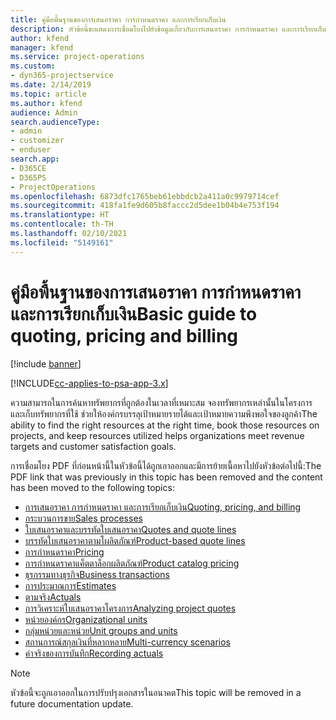 ```yaml
---
title: คู่มือพื้นฐานของการเสนอราคา การกำหนดราคา และการเรียกเก็บเงิน
description: หัวข้อนี้ขะแสดงการเชื่อมโยงไปยังข้อมูลเกี่ยวกับการเสนอราคา การกำหนดราคา และการเรียกเก็บเงินขั้นพื้นฐานใน Project Service Automation
author: kfend
manager: kfend
ms.service: project-operations
ms.custom:
- dyn365-projectservice
ms.date: 2/14/2019
ms.topic: article
ms.author: kfend
audience: Admin
search.audienceType:
- admin
- customizer
- enduser
search.app:
- D365CE
- D365PS
- ProjectOperations
ms.openlocfilehash: 6873dfc1765beb61ebbdcb2a411a0c9979714cef
ms.sourcegitcommit: 418fa1fe9d605b8faccc2d5dee1b04b4e753f194
ms.translationtype: HT
ms.contentlocale: th-TH
ms.lasthandoff: 02/10/2021
ms.locfileid: "5149161"
---
```

# <a name="basic-guide-to-quoting-pricing-and-billing"></a><span data-ttu-id="c5d04-103">คู่มือพื้นฐานของการเสนอราคา การกำหนดราคา และการเรียกเก็บเงิน</span><span class="sxs-lookup"><span data-stu-id="c5d04-103">Basic guide to quoting, pricing and billing</span></span>

[!include [banner](../../includes/psa-now-project-operations.md)]

[!INCLUDE[cc-applies-to-psa-app-3.x](../../includes/cc-applies-to-psa-app-3x.md)]

<span data-ttu-id="c5d04-104">ความสามารถในการค้นหาทรัพยากรที่ถูกต้องในเวลาที่เหมาะสม จองทรัพยากรเหล่านั้นในโครงการ และเก็บทรัพยากรที่ใช้ ช่วยให้องค์กรบรรลุเป้าหมายรายได้และเป้าหมายความพึงพอใจของลูกค้า</span><span class="sxs-lookup"><span data-stu-id="c5d04-104">The ability to find the right resources at the right time, book those resources on projects, and keep resources utilized helps organizations meet revenue targets and customer satisfaction goals.</span></span> 

<span data-ttu-id="c5d04-105">การเชื่อมโยง PDF ที่ก่อนหน้านี้ในหัวข้อนี้ได้ถูกเอาออกและมีการย้ายเนื้อหาไปยังหัวข้อต่อไปนี้:</span><span class="sxs-lookup"><span data-stu-id="c5d04-105">The PDF link that was previously in this topic has been removed and the content has been moved to the following topics:</span></span>

- [<span data-ttu-id="c5d04-106">การเสนอราคา การกำหนดราคา และการเรียกเก็บเงิน</span><span class="sxs-lookup"><span data-stu-id="c5d04-106">Quoting, pricing, and billing</span></span>](../quote-bill-price.md)
- [<span data-ttu-id="c5d04-107">กระบวนการขาย</span><span class="sxs-lookup"><span data-stu-id="c5d04-107">Sales processes</span></span>](../basic-sales-process.md)
- [<span data-ttu-id="c5d04-108">ใบเสนอราคาและบรรทัดใบเสนอราคา</span><span class="sxs-lookup"><span data-stu-id="c5d04-108">Quotes and quote lines</span></span>](../basic-quote-lines.md)
- [<span data-ttu-id="c5d04-109">บรรทัดใบเสนอราคาตามโผลิตภัณฑ์</span><span class="sxs-lookup"><span data-stu-id="c5d04-109">Product-based quote lines</span></span>](../product-based-quote-lines.md)
- [<span data-ttu-id="c5d04-110">การกำหนดราคา</span><span class="sxs-lookup"><span data-stu-id="c5d04-110">Pricing</span></span>](../basic-pricing.md)
- [<span data-ttu-id="c5d04-111">การกำหนดราคาแค็ตตาล็อกผลิตภัณฑ์</span><span class="sxs-lookup"><span data-stu-id="c5d04-111">Product catalog pricing</span></span>](../product-catalog-pricing.md)
- [<span data-ttu-id="c5d04-112">ธุรกรรมทางธุรกิจ</span><span class="sxs-lookup"><span data-stu-id="c5d04-112">Business transactions</span></span>](../basic-business-transactions.md)
- [<span data-ttu-id="c5d04-113">การประมาณการ</span><span class="sxs-lookup"><span data-stu-id="c5d04-113">Estimates</span></span>](../estimates.md)
- [<span data-ttu-id="c5d04-114">ตามจริง</span><span class="sxs-lookup"><span data-stu-id="c5d04-114">Actuals</span></span>](../actuals.md)
- [<span data-ttu-id="c5d04-115">การวิเคราะห์ใบเสนอราคาโครงการ</span><span class="sxs-lookup"><span data-stu-id="c5d04-115">Analyzing project quotes</span></span>](../basic-analyzing-quotes.md)
- [<span data-ttu-id="c5d04-116">หน่วยองค์กร</span><span class="sxs-lookup"><span data-stu-id="c5d04-116">Organizational units</span></span>](../advanced-organizational.md)
- [<span data-ttu-id="c5d04-117">กลุ่มหน่วยและหน่วย</span><span class="sxs-lookup"><span data-stu-id="c5d04-117">Unit groups and units</span></span>](../advanced-units.md)
- [<span data-ttu-id="c5d04-118">สถานการณ์สกุลเงินที่หลากหลาย</span><span class="sxs-lookup"><span data-stu-id="c5d04-118">Multi-currency scenarios</span></span>](../advanced-currency.md)
- [<span data-ttu-id="c5d04-119">ค่าจริงของการบันทึก</span><span class="sxs-lookup"><span data-stu-id="c5d04-119">Recording actuals</span></span>](../advanced-actuals.md)

> [!NOTE]
> <span data-ttu-id="c5d04-120">หัวข้อนี้จะถูกเอาออกในการปรับปรุงเอกสารในอนาคต</span><span class="sxs-lookup"><span data-stu-id="c5d04-120">This topic will be removed in a future documentation update.</span></span> 
